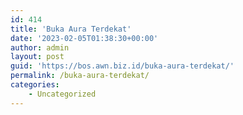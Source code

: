 ```yaml
---
id: 414
title: 'Buka Aura Terdekat'
date: '2023-02-05T01:38:30+00:00'
author: admin
layout: post
guid: 'https://bos.awn.biz.id/buka-aura-terdekat/'
permalink: /buka-aura-terdekat/
categories:
    - Uncategorized
---
```


